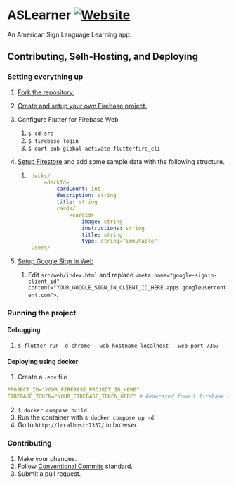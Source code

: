 # ASLearner [![Website](https://img.shields.io/website?label=aslearner.apps.science.ontariotechu.ca&style=for-the-badge&url=https%3A%2F%2Faslearner.apps.science.ontariotechu.ca)](https://aslearner.apps.science.ontariotechu.ca/)

An American Sign Language Learning app.

## Contributing, Selh-Hosting, and Deploying

### Setting everything up

1. [Fork the repository.](https://github.com/SethCohen/ASLearner/fork)
2. [Create and setup your own Firebase project.](https://firebase.google.com/docs/web/setup)
3. Configure Flutter for Firebase Web
   1. `$ cd src`
   2. `$ firebase login`
   3. `$ dart pub global activate flutterfire_cli`
4. [Setup Firestore](https://firebase.google.com/docs/firestore/quickstart) and add some sample data with the following structure.

    1. ```yaml
        decks/
            <deckId>
                cardCount: int
                description: string
                title: string
                cards/
                    <cardId>
                        image: string
                        instructions: string
                        title: string
                        type: string="immutable"
        users/
        ```

5. [Setup Google Sign In Web](https://pub.dev/packages/google_sign_in_web#usage)
   1. Edit `src/web/index.html` and replace `<meta name="google-signin-client_id" content="YOUR_GOOGLE_SIGN_IN_CLIENT_ID_HERE.apps.googleusercontent.com">`.

### Running the project

#### Debugging

1. `$ flutter run -d chrome --web-hostname localhost --web-port 7357`

#### Deploying using docker

1. Create a `.env` file

```yaml
PROJECT_ID="YOUR_FIREBASE_PROJECT_ID_HERE"
FIREBASE_TOKEN="YOUR_FIREBASE_TOKEN_HERE" # Generated from $ firebase login:ci
```

2. `$ docker compose build`
3. Run the container with `$ docker compose up -d`
4. Go to `http://localhost:7357/` in browser.

### Contributing

1. Make your changes.
2. Follow [Conventional Commits](https://www.conventionalcommits.org/en/v1.0.0/) standard.
3. Submit a pull request.
